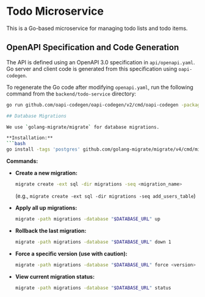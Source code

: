 # Todo Microservice

This is a Go-based microservice for managing todo lists and todo items.

## OpenAPI Specification and Code Generation

The API is defined using an OpenAPI 3.0 specification in `api/openapi.yaml`. Go server and client code is generated from this specification using `oapi-codegen`.

To regenerate the Go code after modifying `openapi.yaml`, run the following command from the `backend/todo-service` directory:

```bash
go run github.com/oapi-codegen/oapi-codegen/v2/cmd/oapi-codegen -package generated -generate types,chi-server -o api/generated/todo_api.go api/openapi.yaml

## Database Migrations

We use `golang-migrate/migrate` for database migrations.

**Installation:**
```bash
go install -tags 'postgres' github.com/golang-migrate/migrate/v4/cmd/migrate@latest
```

**Commands:**

*   **Create a new migration:**
    ```bash
    migrate create -ext sql -dir migrations -seq <migration_name>
    ```
    (e.g., `migrate create -ext sql -dir migrations -seq add_users_table`)

*   **Apply all up migrations:**
    ```bash
    migrate -path migrations -database "$DATABASE_URL" up
    ```

*   **Rollback the last migration:**
    ```bash
    migrate -path migrations -database "$DATABASE_URL" down 1
    ```

*   **Force a specific version (use with caution):**
    ```bash
    migrate -path migrations -database "$DATABASE_URL" force <version>
    ```

*   **View current migration status:**
    ```bash
    migrate -path migrations -database "$DATABASE_URL" status
    ```
```